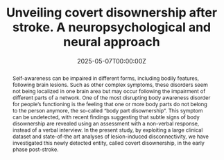 ---
abstract: Self-awareness can be impaired in different forms, including bodily features, following brain lesions. Such as other complex symptoms, these disorders seem not being localized in one brain area but may occur following the impairment of different parts of a network. One of the most disrupting body awareness disorder for people’s functioning is the feeling that one or more body parts do not belong to the person anymore, the so-called “body part disownership”. This symptom can be undetected, with recent findings suggesting that subtle signs of body disownership are revealed using an assessment with a non-verbal response, instead of a verbal interview. In the present study, by exploiting a large clinical dataset and state-of-the art analyses of lesion-induced disconnectivity, we have investigated this newly detected entity, called covert disownership, in the early phase post-stroke.
authors:
- Eugénie Cataldo
- Eda Tipura
- Corrado Corradi-Dell'Acqua
- Thomas Martin
- Fabien Albert
- Frédéric Assal
- Patrik Vuilleumier
- admin
date: "2025-05-07T00:00:00Z"
doi: ""
featured: true
image:
  caption: 'Image credit: [**Unsplash**](https://unsplash.com/photos/jdD8gXaTZsc)'
  focal_point: ""
  preview_only: true
projects: []
publication: 'Brain Communications, provisionaly accepted'
publication_short: "Brain Comm., provisionaly accepted"
publication_types:
- "2"
publishDate: ""
slides: 
summary: "After brain damage, patients can experience the lack of ownership of body parts. By exploiting a large dataset and state-of-the-art analyses, Cataldo et al. demonstrate that subtle forms of disownership are undetected post-stroke, and suggest the role of complex bilateral brain networks in the construction of body awareness in humans"
tags: [Bodily self-consciousness, Lack of ownership, Brain lesion analyses, Structural disconnection, Neuropsychology]
title: Unveiling covert disownership after stroke. A neuropsychological and neural approach
url_code: ""
url_dataset: ""
url_pdf: ""
url_poster: ""
url_project: ""
url_slides: ""
url_source: ""
url_video: ""
---